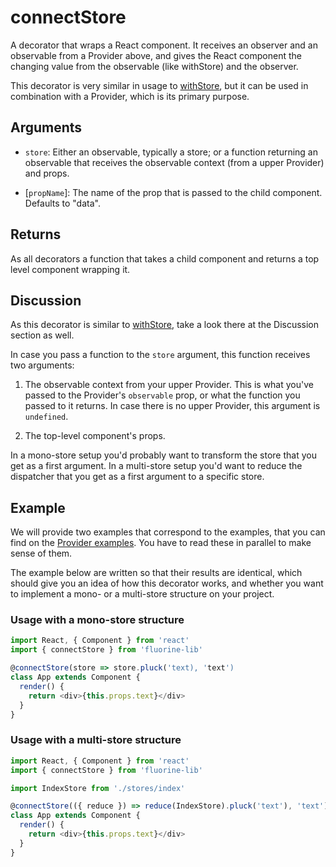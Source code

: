 # connectStore

A decorator that wraps a React component. It receives an observer and an
observable from a Provider above, and gives the React component
the changing value from the observable (like withStore) and the
observer.

This decorator is very similar in usage to [withStore](withStore.md), but it can be
used in combination with a Provider, which is its primary purpose.

## Arguments

- `store`: Either an observable, typically a store; or a function returning an observable
  that receives the observable context (from a upper Provider) and props.

- [`propName`]: The name of the prop that is passed to the child component.
  Defaults to "data".

## Returns

As all decorators a function that takes a child component and returns a
top level component wrapping it.

## Discussion

As this decorator is similar to [withStore](withStore.md#discussion), take a look there
at the Discussion section as well.

In case you pass a function to the `store` argument, this function receives two arguments:

1. The observable context from your upper Provider. This is what you've passed to the
  Provider's `observable` prop, or what the function you passed to it returns. In case there
  is no upper Provider, this argument is `undefined`.

2. The top-level component's props.

In a mono-store setup you'd probably want to transform the store that you get as a first
argument. In a multi-store setup you'd want to reduce the dispatcher that you get as a first
argument to a specific store.

## Example

We will provide two examples that correspond to the examples, that you can find on the
[Provider examples](provider.md#example). You have to read these in parallel to make sense of
them.

The example below are written so that their results are identical, which should give you
an idea of how this decorator works, and whether you want to implement a mono- or a multi-store
structure on your project.

### Usage with a mono-store structure

```js
import React, { Component } from 'react'
import { connectStore } from 'fluorine-lib'

@connectStore(store => store.pluck('text), 'text')
class App extends Component {
  render() {
    return <div>{this.props.text}</div>
  }
}
```

### Usage with a multi-store structure

```js
import React, { Component } from 'react'
import { connectStore } from 'fluorine-lib'

import IndexStore from './stores/index'

@connectStore(({ reduce }) => reduce(IndexStore).pluck('text'), 'text')
class App extends Component {
  render() {
    return <div>{this.props.text}</div>
  }
}
```

